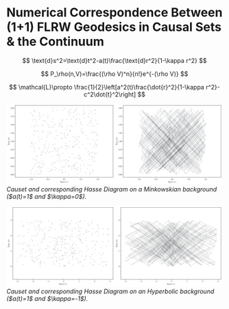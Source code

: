 # Numerical Correspondence Between (1+1) FLRW Geodesics in Causal Sets & the Continuum
$$
\text{d}s^2=\text{d}t^2-a(t)\frac{\text{d}r^2}{1-\kappa r^2}
$$

$$
P_\rho(n,V)=\frac{(\rho V)^n}{n!}e^{-(\rho V)}
$$

$$
\mathcal{L}\propto \frac{1}{2}\left[a^2(t)\frac{\dot{r}^2}{1-\kappa r^2}-c^2\dot{t}^2\right]
$$

<p>
    <img src="Images/Causet_&_Hasse_Minkowski.jpg" alt>
    <em>Causet and corresponding Hasse Diagram on a Minkowskian background ($a(t)=1$ and $\kappa=0$).  </em>
</p>
<p>
    <img src="Images/Causet_&_Hasse_Hyperbolic.jpg" alt>
    <em>Causet and corresponding Hasse Diagram on an Hyperbolic background ($a(t)=1$ and $\kappa=-1$).</em>
</p>
